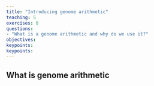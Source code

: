 ```yaml
---
title: "Introducing genome arithmetic"
teaching: 5
exercises: 0
questions:
- "What is a genome arithmetic and why do we use it?"
objectives:
keypoints:
keypoints:
---
```



## What is genome arithmetic


